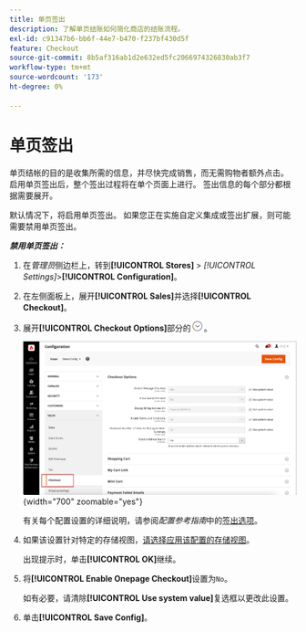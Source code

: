 ```yaml
---
title: 单页签出
description: 了解单页结账如何简化商店的结账流程。
exl-id: c91347b6-bb6f-44e7-b470-f237bf430d5f
feature: Checkout
source-git-commit: 8b5af316ab1d2e632ed5fc2066974326830ab3f7
workflow-type: tm+mt
source-wordcount: '173'
ht-degree: 0%

---
```


# 单页签出

单页结帐的目的是收集所需的信息，并尽快完成销售，而无需购物者额外点击。 启用单页签出后，整个签出过程将在单个页面上进行。 签出信息的每个部分都根据需要展开。

默认情况下，将启用单页签出。 如果您正在实施自定义集成或签出扩展，则可能需要禁用单页签出。

**_禁用单页签出：_**

1. 在&#x200B;_管理员_&#x200B;侧边栏上，转到&#x200B;**[!UICONTROL Stores]** > _[!UICONTROL Settings]_>**[!UICONTROL Configuration]**。

1. 在左侧面板上，展开&#x200B;**[!UICONTROL Sales]**&#x200B;并选择&#x200B;**[!UICONTROL Checkout]**。

1. 展开&#x200B;**[!UICONTROL Checkout Options]**&#x200B;部分的![扩展选择器](../assets/icon-display-expand.png)。

   ![配置 — 签出选项](./assets/checkout-checkout-options.png){width="700" zoomable="yes"}

   有关每个配置设置的详细说明，请参阅&#x200B;_配置参考指南_&#x200B;中的[签出选项](../configuration-reference/sales/checkout.md#checkout-options)。

1. 如果该设置针对特定的存储视图，[请选择应用该配置的存储视图](../configuration-reference/scope-change.md#set-the-scope)。

   出现提示时，单击&#x200B;**[!UICONTROL OK]**&#x200B;继续。

1. 将&#x200B;**[!UICONTROL Enable Onepage Checkout]**&#x200B;设置为`No`。

   如有必要，请清除&#x200B;**[!UICONTROL Use system value]**&#x200B;复选框以更改此设置。

1. 单击&#x200B;**[!UICONTROL Save Config]**。
